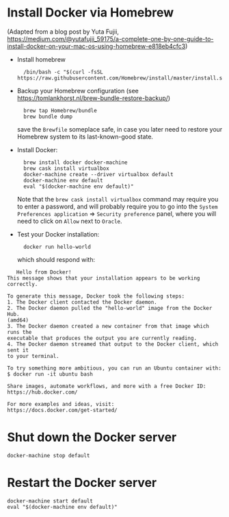 # Install Docker via Homebrew

(Adapted from a blog post by Yuta Fujii, https://medium.com/@yutafujii_59175/a-complete-one-by-one-guide-to-install-docker-on-your-mac-os-using-homebrew-e818eb4cfc3)

- Install homebrew

        /bin/bash -c "$(curl -fsSL https://raw.githubusercontent.com/Homebrew/install/master/install.sh)"
    
- Backup your Homebrew configuration (see https://tomlankhorst.nl/brew-bundle-restore-backup/)

        brew tap Homebrew/bundle
        brew bundle dump

   save the `Brewfile` someplace safe, in case you later need to restore your Homebrew system to its 
   last-known-good state.

- Install Docker:

        brew install docker docker-machine
        brew cask install virtualbox
        docker-machine create --driver virtualbox default
        docker-machine env default
        eval "$(docker-machine env default)"

   Note that the `brew cask install virtualbox` command may require you to enter
   a password, and will probably require you to go into the `System Preferences
   application` => `Security preference` panel, where you will need to click on
   `Allow` next to `Oracle`.
   
- Test your Docker installation:

        docker run hello-world
        
   which should respond with:
   
```
   Hello from Docker!
This message shows that your installation appears to be working correctly.

To generate this message, Docker took the following steps:
1. The Docker client contacted the Docker daemon.
2. The Docker daemon pulled the "hello-world" image from the Docker Hub.
(amd64)
3. The Docker daemon created a new container from that image which runs the
executable that produces the output you are currently reading.
4. The Docker daemon streamed that output to the Docker client, which sent it
to your terminal.

To try something more ambitious, you can run an Ubuntu container with:
$ docker run -it ubuntu bash

Share images, automate workflows, and more with a free Docker ID:
https://hub.docker.com/

For more examples and ideas, visit:
https://docs.docker.com/get-started/
```

# Shut down the Docker server

    docker-machine stop default
    
# Restart the Docker server

    docker-machine start default
    eval "$(docker-machine env default)"


